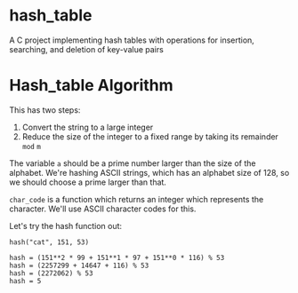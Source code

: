 # hash_table
 A C project implementing hash tables with operations for insertion, searching, and deletion of key-value pairs

 # Hash_table Algorithm

 This has two steps:

1. Convert the string to a large integer
2. Reduce the size of the integer to a fixed range by taking its remainder `mod`
   `m`

The variable `a` should be a prime number larger than the size of the alphabet.
We're hashing ASCII strings, which has an alphabet size of 128, so we should
choose a prime larger than that.

`char_code` is a function which returns an integer which represents the
character. We'll use ASCII character codes for this.

Let's try the hash function out:

```
hash("cat", 151, 53)

hash = (151**2 * 99 + 151**1 * 97 + 151**0 * 116) % 53
hash = (2257299 + 14647 + 116) % 53
hash = (2272062) % 53
hash = 5
```

